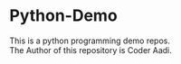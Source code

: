 # Python-Demo
This is a python programming demo repos.
<br>
The Author of this repository is Coder Aadi.

